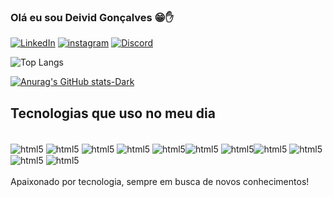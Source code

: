 ### Olá eu sou Deivid Gonçalves 😁✋

[![LinkedIn](https://img.shields.io/badge/LinkedIn-0077B5?style=for-the-badge&logo=linkedin&logoColor=white)](https://www.linkedin.com/in/deivid-gon%C3%A7alves/)
[![instagram](https://img.shields.io/badge/Instagram-E4405F?style=for-the-badge&logo=instagram&logoColor=white)](https://www.instagram.com/deivi_goncalves/)
[![Discord](https://img.shields.io/badge/Discord-7289DA?style=for-the-badge&logo=discord&logoColor=white)](https://discord.com/users/804537301216395335)

![Top Langs](https://github-readme-stats.vercel.app/api/top-langs/?username=deivid792&layout=compact)

[![Anurag's GitHub stats-Dark](https://github-readme-stats.vercel.app/api?username=deivid792&show_icons=true&theme=dark#gh-dark-mode-only)](https://github.com/deivid792/deivid792)

## Tecnologias que uso no meu dia
<div style="display: inline_block"><br>
 <img align="center" alt="html5" src="https://img.shields.io/badge/Node.js-43853D?style=for-the-badge&logo=node.js&logoColor=white" />
 <img align="center" alt="html5" src="https://img.shields.io/badge/TypeScript-007ACC?style=for-the-badge&logo=typescript&logoColor=white" />
 <img align="center" alt="html5" src="https://img.shields.io/badge/C%2B%2B-00599C?style=for-the-badge&logo=c%2B%2B&logoColor=white" />
 <img align="center" alt="html5" src="https://img.shields.io/badge/Spring-6DB33F?style=for-the-badge&logo=spring&logoColor=white" />
 <img align="center" alt="html5" src="https://img.shields.io/badge/Java-ED8B00?style=for-the-badge&logo=openjdk&logoColor=white" /><img align="center" alt="html5" src="https://img.shields.io/badge/PostgreSQL-316192?style=for-the-badge&logo=postgresql&logoColor=white" />
  <img align="center" alt="html5" src="https://img.shields.io/badge/json%20web%20tokens-323330?style=for-the-badge&logo=json-web-tokens&logoColor=pin" /><img align="center" alt="html5" src="https://img.shields.io/badge/Express.js-404D59?style=for-the-badge" />
    <img align="center" alt="html5" src="https://img.shields.io/badge/MongoDB-4EA94B?style=for-the-badge&logo=mongodb&logoColor=white" /><img align="center" alt="html5" src="https://img.shields.io/badge/sequelize-323330?style=for-the-badge&logo=sequelize&logoColor=blue" />
  <img align="center" alt="html5" src="https://img.shields.io/badge/React-20232A?style=for-the-badge&logo=react&logoColor=61DAFB" />
</div><br>
Apaixonado por tecnologia, sempre em busca de novos conhecimentos!

